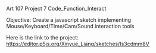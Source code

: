 Art 107 Project 7 Code_Function_Interact

Objective:
Create a javascript sketch implementing Mouse/Keyboard/Time/Cam/Sound interaction tools

Here is the link to the project:
https://editor.p5js.org/Xinyue_Liang/sketches/Is3cdmm8V